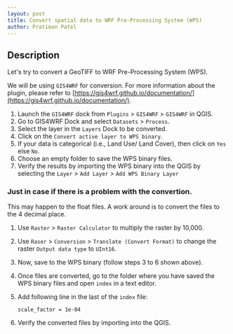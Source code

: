 ```yaml
---
layout: post
title: Convert spatial data to WRF Pre-Processing System (WPS)
author: Pratiman Patel
---
```


## Description
Let's try to convert a GeoTIFF to WRF Pre-Processing System (WPS). 

We will be using `GIS4WRF` for conversion. For more information about the plugin, please refer to [https://gis4wrf.github.io/documentation/](https://gis4wrf.github.io/documentation/). 

1. Launch the `GIS4WRF` dock from `Plugins` > `GIS4WRF` > `GIS4WRF` in QGIS.
2. Go to GIS4WRF Dock and select `Datasets` > `Process`.
3. Select the layer in the `Layers` Dock to be converted.
4. Click on the `Convert active layer to WPS binary`. 
5. If your data is categorical (i.e., Land Use/ Land Cover), then click on `Yes` else `No`.
6. Choose an empty folder to save the WPS binary files.
7. Verify the results by importing the WPS binary into the QGIS by selecting the `Layer` > `Add Layer` > `Add WPS Binary Layer`

### Just in case if there is a problem with the convertion.

This may happen to the float files. A work around is to convert the files to the 4 decimal place. 

1. Use `Raster` > `Raster Calculator` to multiply the raster by 10,000. 
2. Use `Raser` > `Conversion` > `Translate (Convert Format)` to change the raster `Output data type` to `UInt16`. 
3. Now, save to the WPS binary (follow steps 3 to 6 shown above).
4. Once files are converted, go to the folder where you have saved the WPS binary files and open `index` in a text editor.
5. Add following line in the last of the `index` file:

    `scale_factor = 1e-04`

6. Verify the converted files by importing into the QGIS.
